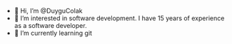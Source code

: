 - 👋 Hi, I’m @DuyguColak
- 👀 I’m interested in software development. I have 15 years of experience as a software developer.
- 🌱 I’m currently learning git

<!---
DuyguColak/DuyguColak is a ✨ special ✨ repository because its `README.md` (this file) appears on your GitHub profile.
You can click the Preview link to take a look at your changes.
--->
